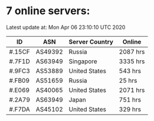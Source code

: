 # 7 online servers:

Latest update at: Mon Apr 06 23:10:10 UTC 2020

| ID | ASN | Server Country | Online |
| -- | --- | -------------- | ------ |
| #.15CF | AS49392 | Russia | 2087 hrs |
| #.7F1D | AS63949 | Singapore | 3335 hrs |
| #.9FC3 | AS53889 | United States | 543 hrs |
| #.FB09 | AS51659 | Russia | 25 hrs |
| #.E069 | AS40065 | United States | 2071 hrs |
| #.2A79 | AS63949 | Japan | 751 hrs |
| #.F7DA | AS45102 | United States | 329 hrs |

